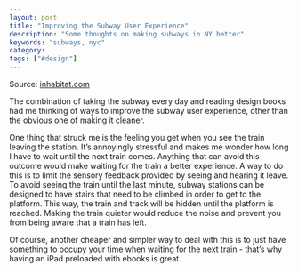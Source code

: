 ```yaml
---
layout: post
title: "Improving the Subway User Experience"
description: "Some thoughts on making subways in NY better"
keywords: "subways, nyc"
category:
tags: ["#design"]
---
```

<amp-img src="{{ IMG_PATH }}nyc-subway.jpg" width="537" height="357" layout="responsive"></amp-img>
<p class="caption">Source: <a href="https://inhabitat.com/">inhabitat.com</a></p>

<p>The combination of taking the subway every day and reading design books had me thinking of ways to improve the subway user experience, other than the obvious one of making it cleaner.</p>

<p>One thing that struck me is the feeling you get when you see the train leaving the station. It&#8217;s annoyingly stressful and makes me wonder how long I have to wait until the next train comes. Anything that can avoid this outcome would make waiting for the train a better experience. A way to do this is to limit the sensory feedback provided by seeing and hearing it leave. To avoid seeing the train until the last minute, subway stations can be designed to have stairs that need to be climbed in order to get to the platform. This way, the train and track will be hidden until the platform is reached. Making the train quieter would reduce the noise and prevent you from being aware that a train has left.</p>

<p>Of course, another cheaper and simpler way to deal with this is to just have something to occupy your time when waiting for the next train - that&#8217;s why having an iPad preloaded with ebooks is great.</p>
